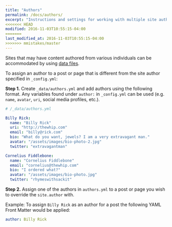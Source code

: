 ```yaml
---
title: "Authors"
permalink: /docs/authors/
excerpt: "Instructions and settings for working with multiple site authors."
<<<<<<< HEAD
modified: 2016-11-03T10:55:15-04:00
=======
last_modified_at: 2016-11-03T10:55:15-04:00
>>>>>>> mmistakes/master
---
```


Sites that may have content authored from various individuals can be accommodated by using [data files](https://jekyllrb.com/docs/datafiles/).

To assign an author to a post or page that is different from the site author specified in `_config.yml`:

**Step 1.** Create `_data/authors.yml` and add authors using the following format. Any variables found under `author:` in `_config.yml` can be used (e.g. `name`, `avatar`, `uri`, social media profiles, etc.).

```yaml
# /_data/authors.yml

Billy Rick:
  name: "Billy Rick"
  uri: "http://thewhip.com"
  email: "billy@rick.com"
  bio: "What do you want, jewels? I am a very extravagant man."
  avatar: "/assets/images/bio-photo-2.jpg"
  twitter: "extravagantman"

Cornelius Fiddlebone:
  name: "Cornelius Fiddlebone"
  email: "cornelius@thewhip.com"
  bio: "I ordered what?"
  avatar: "/assets/images/bio-photo.jpg"
  twitter: "rhymeswithsackit"
```

**Step 2.** Assign one of the authors in `authors.yml` to a post or page you wish to override the `site.author` with. 

Example: To assign `Billy Rick` as an author for a post the following YAML Front Matter would be applied:

```yaml
author: Billy Rick
```
